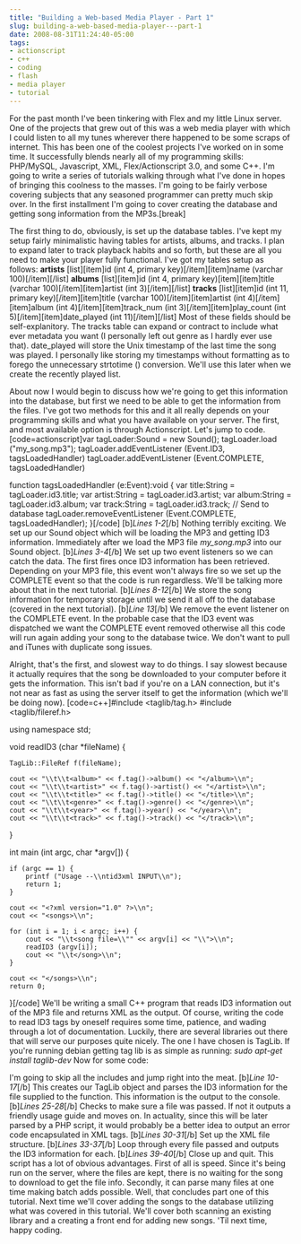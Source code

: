```yaml
---
title: "Building a Web-based Media Player - Part 1"
slug: building-a-web-based-media-player---part-1
date: 2008-08-31T11:24:40-05:00
tags:
- actionscript
- c++
- coding
- flash
- media player
- tutorial
---
```

For the past month I've been tinkering with Flex and my little Linux server. One of the projects that grew out of this was a web media player with which I could listen to all my tunes wherever there happened to be some scraps of internet. This has been one of the coolest projects I've worked on in some time. It successfully blends nearly all of my programming skills: PHP/MySQL, Javascript, XML, Flex/Actionscript 3.0, and some C++. I'm going to write a series of tutorials walking through what I've done in hopes of bringing this coolness to the masses. I'm going to be fairly verbose covering subjects that any seasoned programmer can pretty much skip over. In the first installment I'm going to cover creating the database and getting song information from the MP3s.[break]

The first thing to do, obviously, is set up the database tables. I've kept my setup fairly minimalistic having tables for artists, albums, and tracks. I plan to expand later to track playback habits and so forth, but these are all you need to make your player fully functional. I've got my tables setup as follows:
**artists**
[list][item]id (int 4, primary key)[/item][item]name (varchar 100)[/item][/list]
**albums**
[list][item]id (int 4, primary key)[item][item]title (varchar 100)[/item][item]artist (int 3)[/item][/list]
**tracks**
[list][item]id (int 11, primary key)[/item][item]title (varchar 100)[/item][item]artist (int 4)[/item][item]album (int 4)[/item][item]track_num (int 3)[/item][item]play_count (int 5)[/item][item]date_played (int 11)[/item][/list]
Most of these fields should be self-explanitory. The tracks table can expand or contract to include what ever metadata you want (I personally left out genre as I hardly ever use that). date_played will store the Unix timestamp of the last time the song was played. I personally like storing my timestamps without formatting as to forego the unnecessary strtotime () conversion. We'll use this later when we create the recently played list.

About now I would begin to discuss how we're going to get this information into the database, but first we need to be able to get the information from the files. I've got two methods for this and it all really depends on your programming skills and what you have available on your server. The first, and most available option is through Actionscript. Let's jump to code.
[code=actionscript]var tagLoader:Sound = new Sound();
tagLoader.load ("my_song.mp3");
tagLoader.addEventListener (Event.ID3, tagsLoadedHandler)
tagLoader.addEventListener (Event.COMPLETE, tagsLoadedHandler)

function tagsLoadedHandler (e:Event):void
{
	var title:String = tagLoader.id3.title;
	var artist:String = tagLoader.id3.artist;
	var album:String = tagLoader.id3.album;
	var track:String = tagLoader.id3.track;
	// Send to database
	tagLoader.removeEventListener (Event.COMPLETE, tagsLoadedHandler);
}[/code]
[b]_Lines 1-2_[/b]
Nothing terribly exciting. We set up our Sound object which will be loading the MP3 and getting ID3 information. Immediately after we load the MP3 file _my_song.mp3_ into our Sound object.
[b]_Lines 3-4_[/b]
We set up two event listeners so we can catch the data. The first fires once ID3 information has been retrieved. Depending on your MP3 file, this event won't always fire so we set up the COMPLETE event so that the code is run regardless. We'll be talking more about that in the next tutorial.
[b]_Lines 8-12_[/b]
We store the song information for temporary storage until we send it all off to the database (covered in the next tutorial).
[b]_Line 13_[/b]
We remove the event listener on the COMPLETE event. In the probable case that the ID3 event was dispatched we want the COMPLETE event removed otherwise all this code will run again adding your song to the database twice. We don't want to pull and iTunes with duplicate song issues.

Alright, that's the first, and slowest way to do things. I say slowest because it actually requires that the song be downloaded to your computer before it gets the information. This isn't bad if you're on a LAN connection, but it's not near as fast as using the server itself to get the information (which we'll be doing now).
[code=c++]#include <taglib/tag.h>
#include <taglib/fileref.h>

using namespace std;

void readID3 (char *fileName)
{

	TagLib::FileRef f(fileName);

	cout << "\\t\\t<album>" << f.tag()->album() << "</album>\\n";
	cout << "\\t\\t<artist>" << f.tag()->artist() << "</artist>\\n";
	cout << "\\t\\t<title>" << f.tag()->title() << "</title>\\n";
	cout << "\\t\\t<genre>" << f.tag()->genre() << "</genre>\\n";
	cout << "\\t\\t<year>" << f.tag()->year() << "</year>\\n";
	cout << "\\t\\t<track>" << f.tag()->track() << "</track>\\n";

}

int main (int argc, char *argv[])
{

	if (argc == 1) {
		printf ("Usage --\\ntid3xml INPUT\\n");
		return 1;
	}

	cout << "<?xml version="1.0" ?>\\n";
	cout << "<songs>\\n";

	for (int i = 1; i < argc; i++) {
		cout << "\\t<song file=\\"" << argv[i] << "\\">\\n";
		readID3 (argv[i]);
		cout << "\\t</song>\\n";
	}

	cout << "</songs>\\n";
	return 0;

}[/code]
We'll be writing a small C++ program that reads ID3 information out of the MP3 file and returns XML as the output. Of course, writing the code to read ID3 tags by oneself requires some time, patience, and wading through a lot of documentation. Luckily, there are several libraries out there that will serve our purposes quite nicely. The one I have chosen is TagLib. If you're running debian getting tag lib is as simple as running:
_sudo apt-get install taglib-dev_
Now for some code:

I'm going to skip all the includes and jump right into the meat.
[b]_Line 10-17_[/b]
This creates our TagLib object and parses the ID3 information for the file supplied to the function. This information is the output to the console.
[b]_Lines 25-28_[/b]
Checks to make sure a file was passed. If not it outputs a friendly usage guide and moves on. In actuality, since this will be later parsed by a PHP script, it would probably be a better idea to output an error code encapsulated in XML tags.
[b]_Lines 30-31_[/b]
Set up the XML file structure.
[b]_Lines 33-37_[/b]
Loop through every file passed and outputs the ID3 information for each.
[b]_Lines 39-40_[/b]
Close up and quit.
This script has a lot of obvious advantages. First of all is speed. Since it's being run on the server, where the files are kept, there is no waiting for the song to download to get the file info. Secondly, it can parse many files at one time making batch adds possible.
Well, that concludes part one of this tutorial. Next time we'll cover adding the songs to the database utilizing what was covered in this tutorial. We'll cover both scanning an existing library and a creating a front end for adding new songs. 'Til next time, happy coding.
